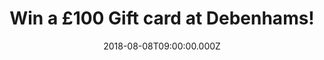 ---
campaign-uuid: "c-3558c136-7038-42f3-9f55-4bf19d5fa238"
type: "Competition"
category: "Gifts"
date: "2018-08-08T09:00:00.000Z"
end-date: "2018-09-08T23:59:00.000Z"
disable-form: false
is_promoted: false
has_entry_page: true
title: "Win a £100 Gift card at Debenhams!"
competition-description: "<p>At Debenhams customers are at the heart of their decisions!\
  \ They put a lot of time and effort into getting to know their customers, that is\
  \ why they want to treat YOU with a special £100 Gift card to spend at their stores!</p>\r\
  \n<p>Enter below for a chance to win!</p>"
hero-header: "Win a £100 Gift card at Debenhams!"
terms-confirmation: "N/A"
banner-img: "https://assets.expresslyapp.com/asset-07beceed-37cb-4c61-8636-32ab1bba4955.jpg"
logo-left-href: "http://debenhams.com"
logo-left-image: "https://assets.expresslyapp.com/35db04ce-efe2-45d1-9003-8a9918061824-thumb.png"
logo-left-title: "Debenhams"
bg-image-hero: "https://assets.expresslyapp.com/asset-5ed4bfea-4ab7-438d-b756-04caec5d7677.jpg"
bg-image-first: "https://assets.expresslyapp.com/asset-59557c03-ae02-414b-9f11-935c5c87a26b.jpg"
bg-image-second: "https://assets.expresslyapp.com/asset-2eea0801-c102-4b07-8e8f-f89f367542cf.jpg"
section1-content: "<p>At Debenhams they have something for everybody: clothes for\
  \ your summer evenings, new footwear collection with the coolest men’s brands, beauty\
  \ products to make you look your best, furniture…</p>"
section2-content: "<p>A Debenhams gift card is always a great present idea. Whether\
  \ there's a family birthday coming up or just someone you want to thank, their gift\
  \ cards make the perfect treat.</p>\r\n<p>We are giving away an amazing £100 Gift\
  \ card on Debenhams for you to spend at their stores and treat yourself or your\
  \ loved ones with the perfect gift! Enter the form below and it could be yours now!</p>\r\
  \n<p>Good luck!</p>"
entry-title: "Win a £100 Gift card on Debenhams!"
entry-content: "Enter the draw to win Win a £100 Gift card at Debenhams by completing\
  \ the form below before 23:59 on 8th of September 2018."
has-winner: false
prize-description: "A £100 Gift card at Debenhams"
special-conditions: "Multiple entries are allowed up to one every day."
---